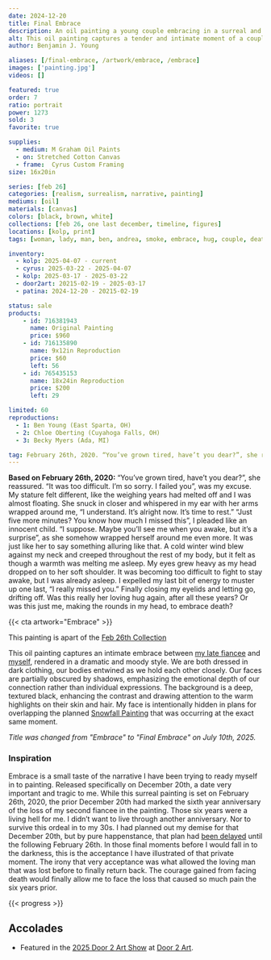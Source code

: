 ```yaml
---
date: 2024-12-20
title: Final Embrace
description: An oil painting a young couple embracing in a surreal and dramatic setting. Could it be a dream the artist had once again holding his greatest loss or the final moments of acceptance of something else?
alt: This oil painting captures a tender and intimate moment of a couple embracing under dramatic, soft lighting against a dark, textured background, evoking deep emotion and connection.
author: Benjamin J. Young

aliases: [/final-embrace, /artwork/embrace, /embrace]
images: ['painting.jpg']
videos: []

featured: true
order: 7
ratio: portrait
power: 1273
sold: 3
favorite: true

supplies:
  - medium: M Graham Oil Paints
  - on: Stretched Cotton Canvas
  - frame:  Cyrus Custom Framing
size: 16x20in

series: [feb 26]
categories: [realism, surrealism, narrative, painting]
mediums: [oil]
materials: [canvas]
colors: [black, brown, white]
collections: [feb 26, one last december, timeline, figures]
locations: [kolp, print]
tags: [woman, lady, man, ben, andrea, smoke, embrace, hug, couple, death, figure, love, suit, dress, dark, indoors, dramatic, winter, surreal, number two]

inventory:
  - kolp: 2025-04-07 - current
  - cyrus: 2025-03-22 - 2025-04-07
  - kolp: 2025-03-17 - 2025-03-22
  - door2art: 20215-02-19 - 2025-03-17
  - patina: 2024-12-20 - 20215-02-19

status: sale
products:
    - id: 716381943
      name: Original Painting
      price: $960
    - id: 716135890
      name: 9x12in Reproduction
      price: $60
      left: 56
    - id: 765435153
      name: 18x24in Reproduction
      price: $200
      left: 29

limited: 60
reproductions:
  - 1: Ben Young (East Sparta, OH)
  - 2: Chloe Oberting (Cuyahoga Falls, OH)
  - 3: Becky Myers (Ada, MI)

tag: February 26th, 2020. “You’ve grown tired, have’t you dear?”, she reassured. “It was too difficult. I’m so sorry. I failed you”, was my excuse. My stature felt different, like the weighing years had melted off and I was almost floating. She snuck in closer and whispered in my ear with her arms wrapped around me, “I understand. It’s alright now. It’s time to rest.” “Just five more minutes? You know how much I missed this”, I pleaded like an innocent child. “I suppose. Maybe you’ll see me when you awake, but it’s a surprise”, as she somehow wrapped herself around me even more. It was just like her to say something alluring like that. A cold winter wind blew against my neck and creeped throughout the rest of my body, but it felt as though a warmth was melting me asleep. My eyes grew heavy as my head dropped on to her soft shoulder. It was becoming too difficult to fight to stay awake, but I was already asleep. I expelled my last bit of energy to muster up one last, “I really missed you.” Finally closing my eyelids and letting go, drifting off. Was this really her loving hug again, after all these years? Or was this just me, making the rounds in my head, to embrace death?
---
```


**Based on February 26th, 2020:** “You’ve grown tired, have’t you dear?”, she reassured. “It was too difficult. I’m so sorry. I failed you”, was my excuse. My stature felt different, like the weighing years had melted off and I was almost floating. She snuck in closer and whispered in my ear with her arms wrapped around me, “I understand. It’s alright now. It’s time to rest.” “Just five more minutes? You know how much I missed this”, I pleaded like an innocent child. “I suppose. Maybe you’ll see me when you awake, but it’s a surprise”, as she somehow wrapped herself around me even more. It was just like her to say something alluring like that. A cold winter wind blew against my neck and creeped throughout the rest of my body, but it felt as though a warmth was melting me asleep. My eyes grew heavy as my head dropped on to her soft shoulder. It was becoming too difficult to fight to stay awake, but I was already asleep. I expelled my last bit of energy to muster up one last, “I really missed you.” Finally closing my eyelids and letting go, drifting off. Was this really her loving hug again, after all these years? Or was this just me, making the rounds in my head, to embrace death?

<!--more-->

{{< cta artwork="Embrace" >}}

This painting is apart of the [Feb 26th Collection](/collections/feb-26)

This oil painting captures an intimate embrace between [my late fiancee](/tags/number/two) and [myself](/tags/ben), rendered in a dramatic and moody style. We are both dressed in dark clothing, our bodies entwined as we hold each other closely. Our faces are partially obscured by shadows, emphasizing the emotional depth of our connection rather than individual expressions. The background is a deep, textured black, enhancing the contrast and drawing attention to the warm highlights on their skin and hair. My face is intentionally hidden in plans for overlapping the planned [Snowfall Painting](/artwork/snowfall) that was occurring at the exact same moment.

_Title was changed from "Embrace" to "Final Embrace" on July 10th, 2025._

### Inspiration ###

Embrace is a small taste of the narrative I have been trying to ready myself in to painting. Released specifically on December 20th, a date very important and tragic to me. While this surreal painting is set on February 26th, 2020, the prior December 20th had marked the sixth year anniversary of the loss of my second fiancee in the painting. Those six years were a living hell for me. I didn’t want to live through another anniversary. Nor to survive this ordeal in to my 30s. I had planned out my demise for that December 20th, but by pure happenstance, that plan had [been delayed](/artwork/hallelujah) until the following February 26th. In those final moments before I would fall in to the darkness, this is the acceptance I have illustrated of that private moment. The irony that very acceptance was what allowed the loving man that was lost before to finally return back. The courage gained from facing death would finally allow me to face the loss that caused so much pain the six years prior.

{{< progress >}}

## Accolades ##

* Featured in the [2025 Door 2 Art Show](https://www.door2art.com/artshow) at [Door 2 Art](https://www.door2art.com).